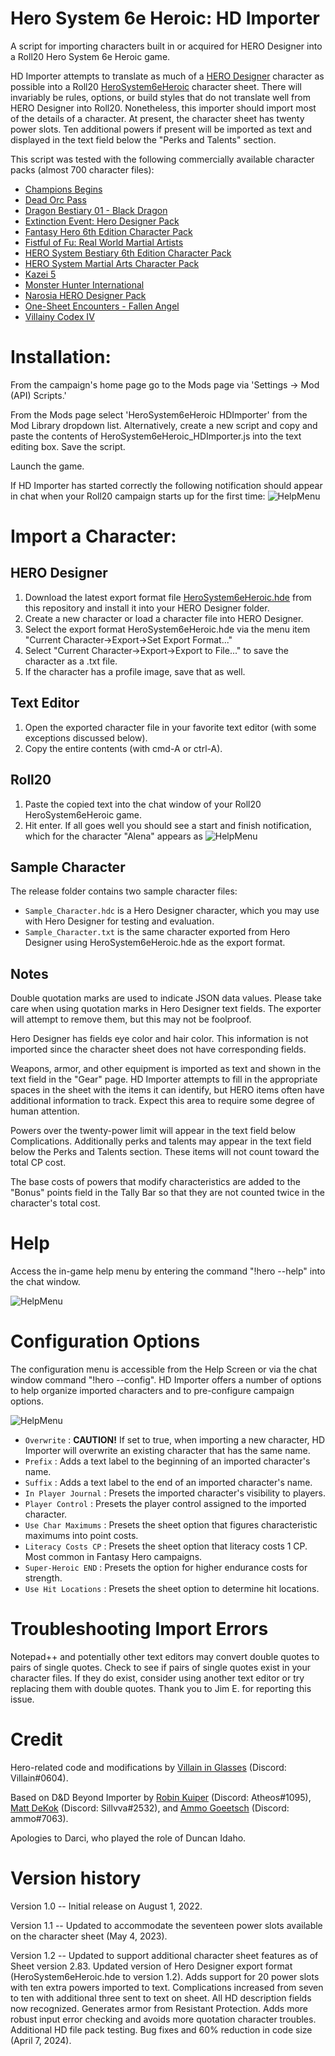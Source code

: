 # Hero System 6e Heroic: HD Importer
A script for importing characters built in or acquired for HERO Designer into a Roll20 Hero System 6e Heroic game. 

HD Importer attempts to translate as much of a [HERO Designer](https://www.herogames.com/store/product/1-hero-designer/) character as possible into a Roll20 [HeroSystem6eHeroic](https://github.com/Roll20/roll20-character-sheets/blob/master/HeroSystem6eHeroic/README.md) character sheet. There will invariably be rules, options, or build styles that do not translate well from HERO Designer into Roll20. Nonetheless, this importer should import most of the details of a character. At present, the character sheet has twenty power slots. Ten additional powers if present will be imported as text and displayed in the text field below the "Perks and Talents" section.

This script was tested with the following commercially available character packs (almost 700 character files):
- [Champions Begins](https://www.herogames.com/store/product/1005-champions-begins-pdfhd/)
- [Dead Orc Pass](https://www.herogames.com/store/product/910-dead-orc-pass-mini-campaign-book-pdfhdc/)
- [Dragon Bestiary 01 - Black Dragon](https://www.herogames.com/store/product/1080-dragon-bestiary-01-black-dragon-pdfhdc/)
- [Extinction Event: Hero Designer Pack](https://www.herogames.com/store/product/1045-extinction-event-hero-designer-pack/)
- [Fantasy Hero 6th Edition Character Pack](https://www.herogames.com/store/product/59-fantasy-hero-6th-edition-character-pack/)
- [Fistful of Fu: Real World Martial Artists](https://www.herogames.com/store/product/1015-fistful-of-fu-real-world-martial-artists-pdf-hdc/)
- [HERO System Bestiary 6th Edition Character Pack](https://www.herogames.com/store/product/79-hero-system-bestiary-6th-edition-character-pack/)
- [HERO System Martial Arts Character Pack](https://www.herogames.com/store/product/85-hero-system-martial-arts-character-pack/)
- [Kazei 5](https://www.herogames.com/store/product/92-kazei-5-character-pack/)
- [Monster Hunter International](https://www.herogames.com/store/product/5-monster-hunter-international-character-pack/)
- [Narosia HERO Designer Pack](https://www.herogames.com/store/product/544-narosia-hero-designer-character-pack/)
- [One-Sheet Encounters - Fallen Angel](https://www.herogames.com/store/product/1044-one-sheet-encounters-fallen-angel-pdf/)
- [Villainy Codex IV](https://www.herogames.com/store/product/898-villainy-codex-iv-–-arcana-whero-designer-files-zip/)

# Installation:

From the campaign's home page go to the Mods page via 'Settings -> Mod (API) Scripts.'

From the Mods page select 'HeroSystem6eHeroic HDImporter' from the Mod Library dropdown list. Alternatively, create a new script and copy and paste the contents of HeroSystem6eHeroic_HDImporter.js into the text editing box. Save the script.

Launch the game.

If HD Importer has started correctly the following notification should appear in chat when your Roll20 campaign starts up for the first time:
![HelpMenu](/HeroSystem6eHeroic_HDImporter/images/ScriptReady.png)

# Import a Character:

## HERO Designer
1. Download the latest export format file [HeroSystem6eHeroic.hde](https://github.com/Roll20/roll20-api-scripts/tree/master/HeroSystem6eHeroic_HDImporter/2.0) from this repository and install it into your HERO Designer folder.
2. Create a new character or load a character file into HERO Designer.
3. Select the export format HeroSystem6eHeroic.hde via the menu item "Current Character->Export->Set Export Format..."
4. Select "Current Character->Export->Export to File..." to save the character as a .txt file.
5. If the character has a profile image, save that as well.

## Text Editor
1. Open the exported character file in your favorite text editor (with some exceptions discussed below).
2. Copy the entire contents (with cmd-A or ctrl-A).

## Roll20
1. Paste the copied text into the chat window of your Roll20 HeroSystem6eHeroic game.
2. Hit enter. If all goes well you should see a start and finish notification, which for the character "Alena" appears as
![HelpMenu](/HeroSystem6eHeroic_HDImporter/images/ImportSuccess.png)

## Sample Character
The release folder contains two sample character files:
- `Sample_Character.hdc` is a Hero Designer character, which you may use with Hero Designer for testing and evaluation.
- `Sample_Character.txt` is the same character exported from Hero Designer using HeroSystem6eHeroic.hde as the export format. 

## Notes
Double quotation marks are used to indicate JSON data values. Please take care when using quotation marks in Hero Designer text fields. The exporter will attempt to remove them, but this may not be foolproof.

Hero Designer has fields eye color and hair color. This information is not imported since the character sheet does not have corresponding fields.

Weapons, armor, and other equipment is imported as text and shown in the text field in the "Gear" page. HD Importer attempts to fill in the appropriate spaces in the sheet with the items it can identify, but HERO items often have additional information to track. Expect this area to require some degree of human attention.

Powers over the twenty-power limit will appear in the text field below Complications. Additionally perks and talents may appear in the text field below the Perks and Talents section. These items will not count toward the total CP cost.

The base costs of powers that modify characteristics are added to the "Bonus" points field in the Tally Bar so that they are not counted twice in the character's total cost.

# Help
Access the in-game help menu by entering the command "!hero --help" into the chat window.

![HelpMenu](/HeroSystem6eHeroic_HDImporter/images/HelpMenu.png)

# Configuration Options
The configuration menu is accessible from the Help Screen or via the chat window command "!hero --config". HD Importer offers a number of options to help organize imported characters and to pre-configure campaign options.

![HelpMenu](/HeroSystem6eHeroic_HDImporter/images/ConfigMenu.png)

- `Overwrite` : **CAUTION!** If set to true, when importing a new character, HD Importer will overwrite an existing character that has the same name. 
- `Prefix` : Adds a text label to the beginning of an imported character's name.
- `Suffix` : Adds a text label to the end of an imported character's name.
- `In Player Journal` : Presets the imported character's visibility to players.
- `Player Control` : Presets the player control assigned to the imported character.
- `Use Char Maximums` : Presets the sheet option that figures characteristic maximums into point costs.
- `Literacy Costs CP` : Presets the sheet option that literacy costs 1 CP. Most common in Fantasy Hero campaigns.
- `Super-Heroic END` : Presets the option for higher endurance costs for strength.
- `Use Hit Locations` : Presets the sheet option to determine hit locations.

# Troubleshooting Import Errors
Notepad++ and potentially other text editors may convert double quotes to pairs of single quotes. Check to see if pairs of single quotes exist in your character files. If they do exist, consider using another text editor or try replacing them with double quotes. Thank you to Jim E. for reporting this issue.

# Credit
Hero-related code and modifications by [Villain in Glasses](https://app.roll20.net/users/633423/villain-in-glasses) (Discord: Villain#0604).

Based on D&D Beyond Importer by [Robin Kuiper](https://app.roll20.net/users/1226016/robin) (Discord: Atheos#1095), [Matt DeKok](https://app.roll20.net/users/494585/sillvva) (Discord: Sillvva#2532), and [Ammo Goeetsch](https://app.roll20.net/users/2990964/ammo) (Discord: ammo#7063).

Apologies to Darci, who played the role of Duncan Idaho.

# Version history
Version 1.0 -- Initial release on August 1, 2022.

Version 1.1 -- Updated to accommodate the seventeen power slots available on the character sheet (May 4, 2023).

Version 1.2 -- Updated to support additional character sheet features as of Sheet version 2.83. Updated version of Hero Designer export format (HeroSystem6eHeroic.hde to version 1.2). Adds support for 20 power slots with ten extra powers imported to text. Complications increased from seven to ten with additional three sent to text on sheet. All HD description fields now recognized. Generates armor from Resistant Protection. Adds more robust input error checking and avoids more quotation character troubles. Additional HD file pack testing. Bug fixes and 60% reduction in code size (April 7, 2024).
